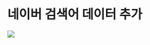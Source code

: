 # 네이버 검색어 데이터 추가
<img src = "https://github.com/gmksf99/Prediction-of-infectious-diseases-through-transfer-learning/blob/main/Day2/naver.png">
